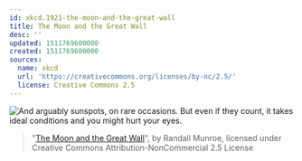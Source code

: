 ```yaml
---
id: xkcd.1921-the-moon-and-the-great-wall
title: The Moon and the Great Wall
desc: ''
updated: 1511769600000
created: 1511769600000
sources:
  name: xkcd
  url: 'https://creativecommons.org/licenses/by-nc/2.5/'
  license: Creative Commons 2.5
---
```

![And arguably sunspots, on rare occasions. But even if they count, it takes ideal conditions and you might hurt your eyes.](https://imgs.xkcd.com/comics/the_moon_and_the_great_wall.png)
> "[The Moon and the Great Wall](https://xkcd.com/1921/)", by Randall Munroe, licensed under Creative Commons Attribution-NonCommercial 2.5 License
